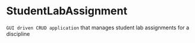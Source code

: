 # StudentLabAssignment
`GUI driven CRUD application` that manages student lab assignments for a discipline
